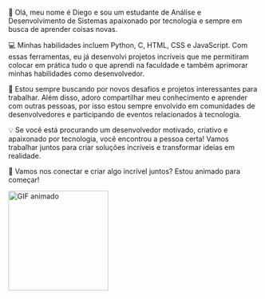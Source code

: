 👋 Olá, meu nome é Diego e sou um estudante de Análise e Desenvolvimento de Sistemas apaixonado por tecnologia e sempre em busca de aprender coisas novas.

💻 Minhas habilidades incluem Python, C, HTML, CSS e JavaScript. Com essas ferramentas, eu já desenvolvi projetos incríveis que me permitiram colocar em prática tudo o que aprendi na faculdade e também aprimorar minhas habilidades como desenvolvedor.

🚀 Estou sempre buscando por novos desafios e projetos interessantes para trabalhar. Além disso, adoro compartilhar meu conhecimento e aprender com outras pessoas, por isso estou sempre envolvido em comunidades de desenvolvedores e participando de eventos relacionados à tecnologia.

💡 Se você está procurando um desenvolvedor motivado, criativo e apaixonado por tecnologia, você encontrou a pessoa certa! Vamos trabalhar juntos para criar soluções incríveis e transformar ideias em realidade.

🤝 Vamos nos conectar e criar algo incrível juntos? Estou animado para começar!

<img src="https://giphy.com/clips/SWAG-animals-cats-funny-2tbHRjglNE4CJRhCYI" width="200" height="200" alt="GIF animado">

